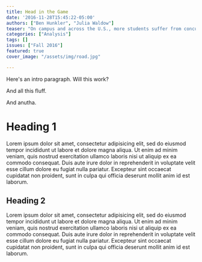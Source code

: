 ```yaml
---
title: Head in the Game
date: '2016-11-28T15:45:22-05:00'
authors: ["Ben Hunkler", "Julia Waldow"]
teaser: "On campus and across the U.S., more students suffer from concussions. Here's why, and what we can do."
categories: ["Analysis"]
tags: []
issues: ["Fall 2016"]
featured: true
cover_image: "/assets/img/road.jpg"

---
```

Here's an intro paragraph. Will this work?

And all this fluff.

And anutha.

# Heading 1

Lorem ipsum dolor sit amet, consectetur adipisicing elit, sed do eiusmod tempor incididunt ut labore et dolore magna aliqua. Ut enim ad minim veniam, quis nostrud exercitation ullamco laboris nisi ut aliquip ex ea commodo consequat. Duis aute irure dolor in reprehenderit in voluptate velit esse cillum dolore eu fugiat nulla pariatur. Excepteur sint occaecat cupidatat non proident, sunt in culpa qui officia deserunt mollit anim id est laborum.

## Heading 2

Lorem ipsum dolor sit amet, consectetur adipisicing elit, sed do eiusmod tempor incididunt ut labore et dolore magna aliqua. Ut enim ad minim veniam, quis nostrud exercitation ullamco laboris nisi ut aliquip ex ea commodo consequat. Duis aute irure dolor in reprehenderit in voluptate velit esse cillum dolore eu fugiat nulla pariatur. Excepteur sint occaecat cupidatat non proident, sunt in culpa qui officia deserunt mollit anim id est laborum.
